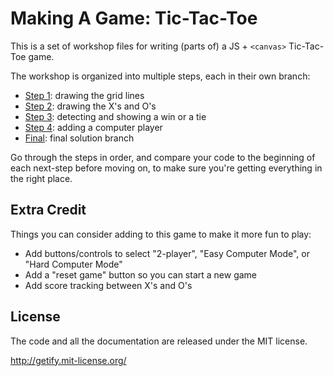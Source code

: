 # Making A Game: Tic-Tac-Toe

This is a set of workshop files for writing (parts of) a JS + `<canvas>` Tic-Tac-Toe game.

The workshop is organized into multiple steps, each in their own branch:

* [Step 1](../step-1/README.md): drawing the grid lines
* [Step 2](../step-2/README.md): drawing the X's and O's
* [Step 3](../step-3/README.md): detecting and showing a win or a tie
* [Step 4](../step-4/README.md): adding a computer player
* [Final](../final/README.md): final solution branch

Go through the steps in order, and compare your code to the beginning of each next-step before moving on, to make sure you're getting everything in the right place.

## Extra Credit

Things you can consider adding to this game to make it more fun to play:

* Add buttons/controls to select "2-player", "Easy Computer Mode", or "Hard Computer Mode"
* Add a "reset game" button so you can start a new game
* Add score tracking between X's and O's

## License

The code and all the documentation are released under the MIT license.

http://getify.mit-license.org/
